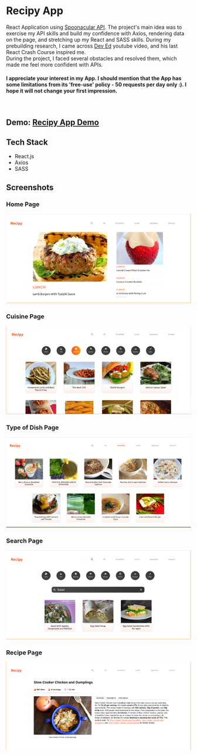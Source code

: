 # Recipy App

React Application using [Spoonacular API](https://spoonacular.com/). The project's main idea was to exercise my API skills and build my confidence with Axios, rendering data on the page, and stretching up my React and SASS skills. During my prebuilding research, I came across [Dev Ed](https://www.youtube.com/channel/UClb90NQQcskPUGDIXsQEz5Q) youtube video, and his last React Crash Course inspired me. <br> During the project, I faced several obstacles and resolved them, which made me feel more confident with APIs.

#### I appreciate your interest in my App. I should mention that the App has some limitations from its 'free-use' policy - 50 requests per day only :). I hope it will not change your first impression.

<br>

## Demo: [Recipy App Demo](https://recipy-app-react.web.app/)

## Tech Stack

- React.js
- Axios
- SASS

## Screenshots

### Home Page

![Home Page](./public/images/home_page.png)

### Cuisine Page

![Cuisine Page](./public/images/cuisine_page.png)

### Type of Dish Page

![Type Page](./public/images/breakfast_page.png)

### Search Page

![Search Page](./public/images/search_page.png)

### Recipe Page

![Recipe Page](./public/images/recipe_page.png)
